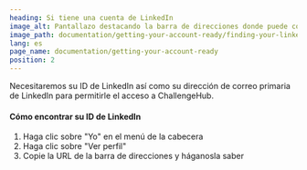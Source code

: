 ```yaml
---
heading: Si tiene una cuenta de LinkedIn
image_alt: Pantallazo destacando la barra de direcciones donde puede copiar la URL
image_path: documentation/getting-your-account-ready/finding-your-linkedin-id.jpg
lang: es
page_name: documentation/getting-your-account-ready
position: 2
---
```


Necesitaremos su ID de LinkedIn así como su dirección de correo primaria de LinkedIn para permitirle el acceso a ChallengeHub.

#### Cómo encontrar su ID de LinkedIn

1. Haga clic sobre "Yo" en el menú de la cabecera
2. Haga clic sobre "Ver perfil"
3. Copie la URL de la barra de direcciones y háganosla saber
